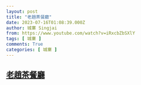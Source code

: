 ```yaml
---
layout: post
title: "老趙茶餐廳"
date: 2023-07-16T01:08:39.000Z
author: 城寨 Singjai
from: https://www.youtube.com/watch?v=iRxcbZbSXlY
tags: [ 城寨 ]
comments: True
categories: [ 城寨 ]
---
```

<!--1689469719000-->
[老趙茶餐廳](https://www.youtube.com/watch?v=iRxcbZbSXlY)
------

<div>

</div>
